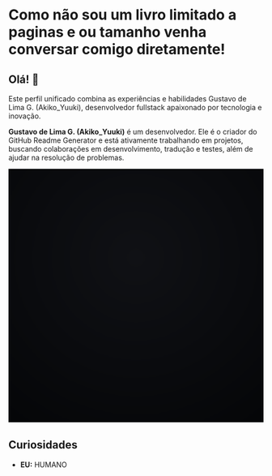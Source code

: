 # Como não sou um livro limitado a paginas e ou tamanho venha conversar comigo diretamente!

## Olá! 👋
Este perfil unificado combina as experiências e habilidades Gustavo de Lima G. (Akiko_Yuuki), desenvolvedor fullstack apaixonado por tecnologia e inovação.

**Gustavo de Lima G. (Akiko_Yuuki)** é um desenvolvedor. Ele é o criador do GitHub Readme Generator e está ativamente trabalhando em projetos, buscando colaborações em desenvolvimento, tradução e testes, além de ajudar na resolução de problemas.

<div align="center">
    <img height="500em" src="https://raw.githubusercontent.com/Gustavo-de-Lima-G-000-Akiko-Yuuuki/CardArtPixel.github.io/7ed91812996d9a7afa29a681ae16fdcce4af9601/card.svg" />
</div>

## Curiosidades

- **EU:** HUMANO


